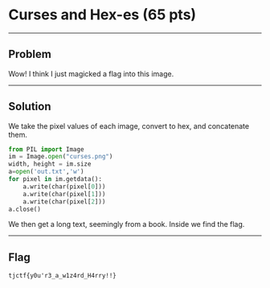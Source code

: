# Curses and Hex-es (65 pts)

---

## Problem
Wow! I think I just magicked a flag into this image.

---

## Solution
We take the pixel values of each image, convert to hex, and concatenate them.

```python
from PIL import Image
im = Image.open("curses.png")
width, height = im.size
a=open('out.txt','w')
for pixel in im.getdata():
    a.write(char(pixel[0]))
    a.write(char(pixel[1]))
    a.write(char(pixel[2]))
a.close()
```

We then get a long text, seemingly from a book. Inside we find the flag.

---

## Flag
`tjctf{y0u'r3_a_w1z4rd_H4rry!!}`